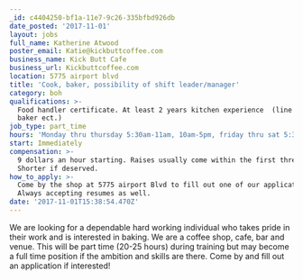 ```yaml
---
_id: c4404250-bf1a-11e7-9c26-335bfbd926db
date_posted: '2017-11-01'
layout: jobs
full_name: Katherine Atwood
poster_email: Katie@kickbuttcoffee.com
business_name: Kick Butt Cafe
business_url: Kickbuttcoffee.com
location: 5775 airport blvd
title: 'Cook, baker, possibility of shift leader/manager'
category: boh
qualifications: >-
  Food handler certificate. At least 2 years kitchen experience  (line cook,
  baker ect.)
job_type: part_time
hours: 'Monday thru thursday 5:30am-11am, 10am-5pm, friday thru sat 5:30am-2pm, 2-10pm'
start: Immediately
compensation: >-
  9 dollars an hour starting. Raises usually come within the first three months.
  Shorter if deserved.
how_to_apply: >-
  Come by the shop at 5775 airport Blvd to fill out one of our applications.
  Always accepting resumes as well.
date: '2017-11-01T15:38:54.470Z'
---
```

We are looking for a dependable hard working individual who takes pride in their work and is interested in baking. We are a coffee shop, cafe, bar and venue. This will be part time (20-25 hours) during training but may become a full time position if the ambition and skills are there. Come by and fill out an application if interested!
